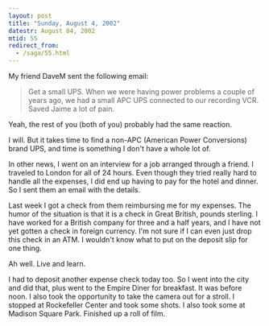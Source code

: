```yaml
---
layout: post
title: "Sunday, August 4, 2002"
datestr: August 04, 2002
mtid: 55
redirect_from:
  - /saga/55.html
---
```


My friend DaveM sent the following email:

> Get a small UPS. When we were having power problems a couple of years ago,
> we had a small APC UPS connected to our recording VCR. Saved Jaime a lot of
> pain.

Yeah, the rest of you (both of you) probably had the same reaction.

I will. But it takes time to find a non-APC (American Power Conversions) brand
UPS, and time is something I don't have a whole lot of.

In other news, I went on an interview for a job arranged through a friend.
I traveled to London for all of 24 hours. Even though they tried really hard
to handle all the expenses, I did end up having to pay for the hotel and dinner.
So I sent them an email with the details.

Last week I got a check from them reimbursing me for my expenses. The humor
of the situation is that it is a check in Great British, pounds sterling. I
have worked for a British company for three and a half years, and I have not
yet gotten a check in foreign currency. I'm not sure if I can even just drop
this check in an ATM. I wouldn't know what to put on the deposit slip for one
thing.

Ah well. Live and learn.

I had to deposit another expense check today too. So I went into the city and
did that, plus went to the Empire Diner for breakfast. It was before noon. I
also took the opportunity to take the camera out for a stroll. I stopped at
Rockefeller Center and took some shots. I also took some at Madison Square Park.
Finished up a roll of film.

